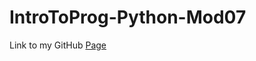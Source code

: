 # IntroToProg-Python-Mod07

Link to my GitHub [Page](https://github.com/nordthomas/IntroToProg-Python-Mod07/blob/main/docs/index.md)
